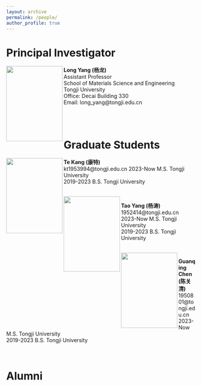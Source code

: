 ```yaml
---
layout: archive
permalink: /people/
author_profile: true
---
```


<h1>Principal Investigator</h1>

<image align="left" width="150" height="200" src="/images/profile.png">

<p>
<b>Long Yang (杨龙)</b> <br>
Assistant Professor <br>
School of Materials Science and Engineering <br>
Tongji University <br>
Office: Decai Building 330 <br>
Email: long_yang@tongji.edu.cn <br>
</p>
<br>
<br>

<h1>Graduate Students</h1>

<image align="left" width="150" height="200" src="/images/people/bio.png">

<p>
<b>Te Kang (康特)</b> <br>
kt1953994@tongji.edu.cn
2023-Now M.S. Tongji University <br>
2019-2023 B.S. Tongji University
</p>
<br>

<image align="left" width="150" height="200" src="/images/people/bio.png">

<p>
<b>Tao Yang (杨涛)</b> <br>
1952414@tongji.edu.cn
2023-Now M.S. Tongji University <br>
2019-2023 B.S. Tongji University
</p>
<br>

<image align="left" width="150" height="200" src="/images/people/bio.png">

<p>
<b>Guanqing Chen (陈关清)</b> <br>
1950801@tongji.edu.cn
2023-Now M.S. Tongji University <br>
2019-2023 B.S. Tongji University
</p>
<br>

<h1>Alumni</h1>



